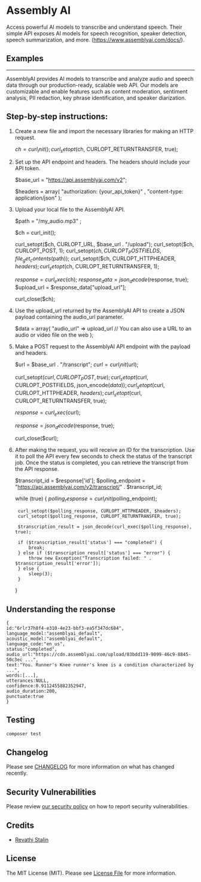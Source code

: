 # Assembly AI


Access powerful AI models to transcribe and understand speech. Their simple API exposes AI models for speech recognition, speaker detection, speech summarization, and more. (https://www.assemblyai.com/docs/).


## Examples
------------

AssemblyAI provides AI models to transcribe and analyze audio and speech data through our production-ready, scalable web API. Our models are customizable and enable features such as content moderation, sentiment analysis, PII redaction, key phrase identification, and speaker diarization.

## Step-by-step instructions:

1. Create a new file and import the necessary libraries for making an HTTP request.

    $ch = curl_init();
    curl_setopt($ch, CURLOPT_RETURNTRANSFER, true);

2. Set up the API endpoint and headers. The headers should include your API token.

    $base_url = "https://api.assemblyai.com/v2";

    $headers = array(
      "authorization: {your_api_token}" ,
      "content-type: application/json"
    );

3. Upload your local file to the AssemblyAI API.

    $path = "/my_audio.mp3" ;

    $ch = curl_init();

    curl_setopt($ch, CURLOPT_URL, $base_url . "/upload");
    curl_setopt($ch, CURLOPT_POST, 1);
    curl_setopt($ch, CURLOPT_POSTFIELDS, file_get_contents($path));
    curl_setopt($ch, CURLOPT_HTTPHEADER, $headers);
    curl_setopt($ch, CURLOPT_RETURNTRANSFER, 1);

    $response = curl_exec($ch);
    $response_data = json_decode($response, true);
    $upload_url = $response_data["upload_url"];

    curl_close($ch);

4. Use the upload_url returned by the AssemblyAI API to create a JSON payload containing the audio_url parameter.

    $data = array(
        "audio_url" => upload_url // You can also use a URL to an audio or video file on the web
    );

5. Make a POST request to the AssemblyAI API endpoint with the payload and headers.

    $url = $base_url . "/transcript";
    $curl = curl_init($url);

    curl_setopt($curl, CURLOPT_POST, true);
    curl_setopt($curl, CURLOPT_POSTFIELDS, json_encode($data));
    curl_setopt($curl, CURLOPT_HTTPHEADER, $headers);
    curl_setopt($curl, CURLOPT_RETURNTRANSFER, true);

    $response = curl_exec($curl);

    $response = json_decode($response, true);

    curl_close($curl);

6. After making the request, you will receive an ID for the transcription. Use it to poll the API every few seconds to check the status of the transcript job. Once the status is completed, you can retrieve the transcript from the API response.

    $transcript_id = $response['id'];
    $polling_endpoint = "https://api.assemblyai.com/v2/transcript/" . $transcript_id;

    while (true) {
        $polling_response = curl_init($polling_endpoint);

        curl_setopt($polling_response, CURLOPT_HTTPHEADER, $headers);
        curl_setopt($polling_response, CURLOPT_RETURNTRANSFER, true);

        $transcription_result = json_decode(curl_exec($polling_response), true);

        if ($transcription_result['status'] === "completed") {
            break;
        } else if ($transcription_result['status'] === "error") {
            throw new Exception("Transcription failed: " . $transcription_result['error']);
        } else {
            sleep(3);
        }
    }

## Understanding the response

    {
    id:"6rlr37h8f4-e310-4e23-bbf3-ea5f347dc684",
    language_model:"assemblyai_default",
    acoustic_model:"assemblyai_default",
    language_code:"en_us",
    status:"completed",
    audio_url:"https://cdn.assemblyai.com/upload/83bdd119-9099-46c9-8845-50c3ec ...",
    text:"You. Runner's Knee runner's knee is a condition characterized by ...",
    words:[...],
    utterances:NULL,
    confidence:0.9112455882352947,
    audio_duration:200,
    punctuate:true
    }

## Testing

```bash
composer test
```

## Changelog

Please see [CHANGELOG](CHANGELOG.md) for more information on what has changed recently.


## Security Vulnerabilities

Please review [our security policy](../../security/policy) on how to report security vulnerabilities.

## Credits

- [Revathi Stalin](https://github.com/revathi-stalin)

## License

The MIT License (MIT). Please see [License File](LICENSE.md) for more information.
